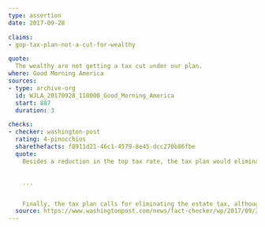 ```yaml
---
type: assertion
date: 2017-09-28

claims:
- gop-tax-plan-not-a-cut-for-wealthy

quote:
  The wealthy are not getting a tax cut under our plan.
where: Good Morning America
sources:
- type: archive-org
  id: WJLA_20170928_110000_Good_Morning_America
  start: 887
  duration: 3

checks:
- checker: washington-post
  rating: 4-pinocchios
  sharethefacts: f8911d21-46c1-4579-8e45-dcc270b86fbe
  quote:
    Besides a reduction in the top tax rate, the tax plan would eliminate the alternative minimum tax (AMT). That in theory should be a boon for the wealthy as well, although it increasingly has snared families in the upper middle class, especially if they live in high-tax states or have many children.


    ...


    Finally, the tax plan calls for eliminating the estate tax, although it is unclear on whether any tax would be required when someone dies. Currently, the estate tax is estimated to affect only about 5,500 estates out of nearly 3 million estates because as much as $11 million can be shielded from taxation.
  source: https://www.washingtonpost.com/news/fact-checker/wp/2017/09/29/trump-aides-sell-tax-plan-with-pinocchio-laden-claims/
---
```


